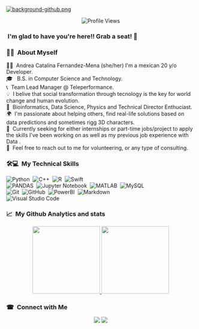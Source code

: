
[![background-github.png](https://i.postimg.cc/0yCN5dnt/presentation.png)](https://www.linkedin.com/in/catalina-fern%C3%A1ndez-mena-bb4231197/)

<p align="center"> <img src="https://komarev.com/ghpvc/?username=Catalina-fdzmena&label=Views&color=blue&style=plastic" alt="Profile Views" /> </p>

### &nbsp;I'm glad to have you're here!! Grab a seat! 👋

### 👩‍💻 &nbsp;About Myself


👩‍💼 &nbsp;Andrea Catalina Fernandez-Mena (she/her) I'm a mexican 20 y/o Developer.\
🎓 &nbsp; B.S. in Computer Science and Technology.\
📞 &nbsp;Team Lead Manager @ Teleperformance.\
💡  &nbsp;I belive that social transformation through tecnology is the key for world change and human evolution.\
🦾 &nbsp;Bioinformatics, Data Science, Physics and Technical Director Enthuciast.\
🌍 &nbsp;I'm passionate about helping others, find real-life solutions based on data predictions and sometimes rigg 3D characters.\
💼 &nbsp;Currently seeking for either internships or part-time jobs/project to apply the skills I've been working on as well as my previous job experience with Data .\
💬 &nbsp;Feel free to reach out to me for volunteering, or any type of consulting. 


### 🛠💻 &nbsp;My Technical Skills 

![Python](https://img.shields.io/badge/-Python-05122A?style=flat&logo=python)&nbsp;
![C++](https://img.shields.io/badge/-C++-05122A?style=flat&logo=C%2B%2B&logoColor=00599C)&nbsp;
![R](https://img.shields.io/badge/-R-05122A?style=flat&logo=R)&nbsp;
![Swift](https://img.shields.io/badge/-Swift-05122A?style=flat&logo=Swift)&nbsp;\
![PANDAS](https://img.shields.io/badge/-PANDAS-05122A?style=flat&logo=PANDAS)&nbsp;
![Jupyter Notebook](https://img.shields.io/badge/-JupyterNotebook-05122A?style=flat&logo=Jupyter)&nbsp;
![MATLAB](https://img.shields.io/badge/-MATLAB-05122A?style=flat&logo=MATLAB)&nbsp;
![MySQL](https://img.shields.io/badge/-MySQL-05122A?style=flat&logo=MySQL)&nbsp;\
![Git](https://img.shields.io/badge/-Git-05122A?style=flat&logo=git)&nbsp;
![GitHub](https://img.shields.io/badge/-GitHub-05122A?style=flat&logo=github)&nbsp;
![PowerBI](https://img.shields.io/badge/-PowerBI-05122A?style=flat&logo=PowerBI)&nbsp;
![Markdown](https://img.shields.io/badge/-Markdown-05122A?style=flat&logo=markdown)&nbsp;\
![Visual Studio Code](https://img.shields.io/badge/-Visual%20Studio%20Code-05122A?style=flat&logo=visual-studio-code&logoColor=007ACC)&nbsp;

### 📈 &nbsp;My Github Analytics and stats

<p align="center">
<a href="https://github.com/Catalina-fdzmena">
  <img height="180em" src="https://github-readme-stats-eight-theta.vercel.app/api?username=Catalina-fdzmena&show_icons=true&theme=algolia&include_all_commits=true&count_private=true"/>
  <img height="180em" src="https://github-readme-stats-eight-theta.vercel.app/api/top-langs/?username=Catalina-fdzmena&layout=compact&langs_count=8&theme=algolia"/>
</a>
</p>

### ☎ &nbsp;Connect with Me

<p align="center">
<a href="https://www.linkedin.com/in/catalina-fernandez-mena-bb4231197"><img src="https://img.shields.io/badge/-LinkedIn-05122A?style=flat&logo=LINKEDiN"/></a>
<a href="mailto:katy.fernandezmena@gmail.com"><img src="https://img.shields.io/badge/-katy.fernandezmena@gmail.com-05122A?style=flat&logo=gmail"/></a>
</p>

